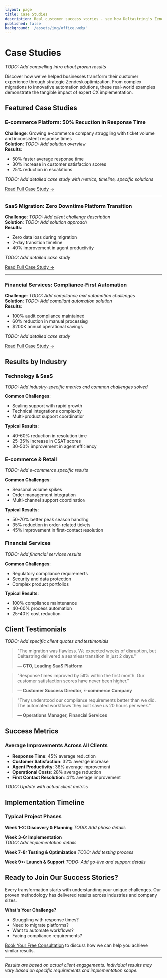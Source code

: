 ```yaml
---
layout: page
title: Case Studies
description: Real customer success stories - see how Deltastring's Zendesk optimization delivers measurable improvements in customer satisfaction and operational efficiency.
published: false
background: '/assets/img/office.webp'
---
```


# Case Studies

*TODO: Add compelling intro about proven results*

Discover how we've helped businesses transform their customer experience through strategic Zendesk optimization. From complex migrations to innovative automation solutions, these real-world examples demonstrate the tangible impact of expert CX implementation.

## Featured Case Studies

### E-commerce Platform: 50% Reduction in Response Time
**Challenge**: Growing e-commerce company struggling with ticket volume and inconsistent response times  
**Solution**: *TODO: Add solution overview*  
**Results**: 
- 50% faster average response time
- 30% increase in customer satisfaction scores
- 25% reduction in escalations

*TODO: Add detailed case study with metrics, timeline, specific solutions*

[Read Full Case Study →](#)

---

### SaaS Migration: Zero Downtime Platform Transition  
**Challenge**: *TODO: Add client challenge description*  
**Solution**: *TODO: Add solution approach*  
**Results**:
- Zero data loss during migration
- 2-day transition timeline
- 40% improvement in agent productivity

*TODO: Add detailed case study*

[Read Full Case Study →](#)

---

### Financial Services: Compliance-First Automation
**Challenge**: *TODO: Add compliance and automation challenges*  
**Solution**: *TODO: Add compliant automation solution*  
**Results**:
- 100% audit compliance maintained
- 60% reduction in manual processing
- $200K annual operational savings

*TODO: Add detailed case study*

[Read Full Case Study →](#)

## Results by Industry

### Technology & SaaS
*TODO: Add industry-specific metrics and common challenges solved*

**Common Challenges**:
- Scaling support with rapid growth
- Technical integrations complexity  
- Multi-product support coordination

**Typical Results**:
- 40-60% reduction in resolution time
- 25-35% increase in CSAT scores
- 30-50% improvement in agent efficiency

### E-commerce & Retail
*TODO: Add e-commerce specific results*

**Common Challenges**:
- Seasonal volume spikes
- Order management integration
- Multi-channel support coordination

**Typical Results**:
- 50-70% better peak season handling
- 35% reduction in order-related tickets
- 45% improvement in first-contact resolution

### Financial Services
*TODO: Add financial services results*

**Common Challenges**:
- Regulatory compliance requirements
- Security and data protection
- Complex product portfolios

**Typical Results**:
- 100% compliance maintenance
- 40-60% process automation
- 25-40% cost reduction

## Client Testimonials

*TODO: Add specific client quotes and testimonials*

> "The migration was flawless. We expected weeks of disruption, but Deltastring delivered a seamless transition in just 2 days."
> 
> **— CTO, Leading SaaS Platform**

> "Response times improved by 50% within the first month. Our customer satisfaction scores have never been higher."
> 
> **— Customer Success Director, E-commerce Company**

> "They understood our compliance requirements better than we did. The automated workflows they built save us 20 hours per week."
> 
> **— Operations Manager, Financial Services**

## Success Metrics

### Average Improvements Across All Clients

- **Response Time**: 45% average reduction
- **Customer Satisfaction**: 32% average increase  
- **Agent Productivity**: 38% average improvement
- **Operational Costs**: 28% average reduction
- **First Contact Resolution**: 41% average improvement

*TODO: Update with actual client metrics*

## Implementation Timeline

### Typical Project Phases

**Week 1-2: Discovery & Planning**
*TODO: Add phase details*

**Week 3-6: Implementation**  
*TODO: Add implementation details*

**Week 7-8: Testing & Optimization**
*TODO: Add testing process*

**Week 9+: Launch & Support**
*TODO: Add go-live and support details*

## Ready to Join Our Success Stories?

Every transformation starts with understanding your unique challenges. Our proven methodology has delivered results across industries and company sizes.

**What's Your Challenge?**
- Struggling with response times?
- Need to migrate platforms?
- Want to automate workflows?
- Facing compliance requirements?

[Book Your Free Consultation](/contact) to discuss how we can help you achieve similar results.

---

*Results are based on actual client engagements. Individual results may vary based on specific requirements and implementation scope.*